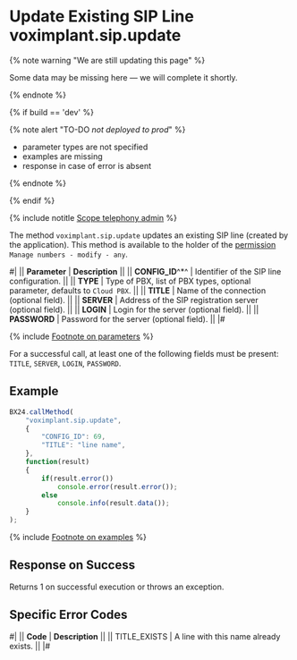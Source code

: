 # Update Existing SIP Line voximplant.sip.update

{% note warning "We are still updating this page" %}

Some data may be missing here — we will complete it shortly.

{% endnote %}

{% if build == 'dev' %}

{% note alert "TO-DO _not deployed to prod_" %}

- parameter types are not specified
- examples are missing
- response in case of error is absent

{% endnote %}

{% endif %}

{% include notitle [Scope telephony admin](../../_includes/scope-telephony-admin.md) %}

The method `voximplant.sip.update` updates an existing SIP line (created by the application). This method is available to the holder of the [permission](https://helpdesk.bitrix24.com/open/18216960/) `Manage numbers - modify - any`.

#|
|| **Parameter** | **Description** ||
|| **CONFIG_ID**^*^ | Identifier of the SIP line configuration. ||
|| **TYPE** | Type of PBX, list of PBX types, optional parameter, defaults to `Cloud PBX`. ||
|| **TITLE** | Name of the connection (optional field). ||
|| **SERVER** | Address of the SIP registration server (optional field). ||
|| **LOGIN** | Login for the server (optional field). ||
|| **PASSWORD** | Password for the server (optional field). ||
|#

{% include [Footnote on parameters](../../../../_includes/required.md) %}

For a successful call, at least one of the following fields must be present: `TITLE`, `SERVER`, `LOGIN`, `PASSWORD`.

## Example

```js
BX24.callMethod(
    "voximplant.sip.update",
    {
        "CONFIG_ID": 69,
        "TITLE": "line name",
    },
    function(result)
    {
        if(result.error())
            console.error(result.error());
        else
            console.info(result.data());
    }
);
```

{% include [Footnote on examples](../../../../_includes/examples.md) %}

## Response on Success

Returns 1 on successful execution or throws an exception.

## Specific Error Codes

#|
|| **Code** | **Description** ||
|| TITLE_EXISTS | A line with this name already exists. ||
|#